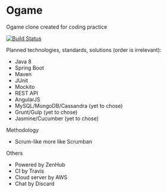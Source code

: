 # Ogame
Ogame clone created for coding practice

[![Build Status](https://travis-ci.org/tomekbielaszewski/Ogame.svg)](https://travis-ci.org/tomekbielaszewski/Ogame)

Planned technologies, standards, solutions (order is irrelevant):
- Java 8
- Spring Boot
- Maven
- JUnit
- Mockito
- REST API
- AngularJS
- MySQL/MongoDB/Cassandra (yet to chose)
- Grunt/Gulp (yet to chose)
- Jasmine/Cucumber (yet to chose)

Methodology
- Scrum-like more like Scrumban

Others
- Powered by ZenHub
- CI by Travis
- Cloud server by AWS
- Chat by Discard
